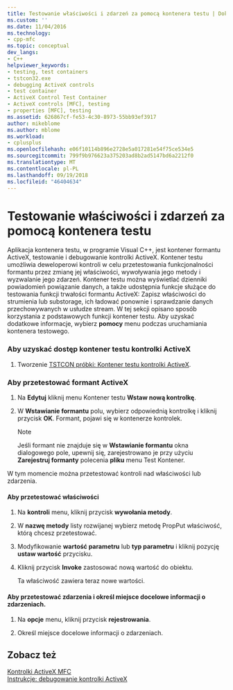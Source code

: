 ```yaml
---
title: Testowanie właściwości i zdarzeń za pomocą kontenera testu | Dokumentacja firmy Microsoft
ms.custom: ''
ms.date: 11/04/2016
ms.technology:
- cpp-mfc
ms.topic: conceptual
dev_langs:
- C++
helpviewer_keywords:
- testing, test containers
- tstcon32.exe
- debugging ActiveX controls
- test container
- ActiveX Control Test Container
- ActiveX controls [MFC], testing
- properties [MFC], testing
ms.assetid: 626867cf-fe53-4c30-8973-55bb93ef3917
author: mikeblome
ms.author: mblome
ms.workload:
- cplusplus
ms.openlocfilehash: e06f10114b896e2728e5a017281e54f75ce534e5
ms.sourcegitcommit: 799f9b976623a375203ad8b2ad5147bd6a2212f0
ms.translationtype: MT
ms.contentlocale: pl-PL
ms.lasthandoff: 09/19/2018
ms.locfileid: "46404634"
---
```

# <a name="testing-properties-and-events-with-test-container"></a>Testowanie właściwości i zdarzeń za pomocą kontenera testu

Aplikacja kontenera testu, w programie Visual C++, jest kontener formantu ActiveX, testowanie i debugowanie kontrolki ActiveX. Kontener testu umożliwia deweloperowi kontroli w celu przetestowania funkcjonalności formantu przez zmianę jej właściwości, wywoływania jego metody i wyzwalanie jego zdarzeń. Kontener testu można wyświetlać dzienniki powiadomień powiązanie danych, a także udostępnia funkcje służące do testowania funkcji trwałości formantu ActiveX: Zapisz właściwości do strumienia lub substorage, ich ładować ponownie i sprawdzanie danych przechowywanych w usłudze stream. W tej sekcji opisano sposób korzystania z podstawowych funkcji kontener testu. Aby uzyskać dodatkowe informacje, wybierz **pomocy** menu podczas uruchamiania kontenera testowego.

### <a name="to-access-the-activex-control-test-container"></a>Aby uzyskać dostęp kontener testu kontrolki ActiveX

1. Tworzenie [TSTCON próbki: Kontener testu kontrolki ActiveX](../visual-cpp-samples.md).

### <a name="to-test-your-activex-control"></a>Aby przetestować formant ActiveX

1. Na **Edytuj** kliknij menu Kontener testu **Wstaw nową kontrolkę**.

1. W **Wstawianie formantu** polu, wybierz odpowiednią kontrolkę i kliknij przycisk **OK**. Formant, pojawi się w kontenerze kontrolek.

    > [!NOTE]
    >  Jeśli formant nie znajduje się w **Wstawianie formantu** okna dialogowego pole, upewnij się, zarejestrowano je przy użyciu **Zarejestruj formanty** polecenia **pliku** menu Test Kontener.

W tym momencie można przetestować kontroli nad właściwości lub zdarzenia.

#### <a name="to-test-properties"></a>Aby przetestować właściwości

1. Na **kontroli** menu, kliknij przycisk **wywołania metody**.

1. W **nazwę metody** listy rozwijanej wybierz metodę PropPut właściwość, którą chcesz przetestować.

1. Modyfikowanie **wartość parametru** lub **typ parametru** i kliknij pozycję **ustaw wartość** przycisku.

1. Kliknij przycisk **Invoke** zastosować nową wartość do obiektu.

     Ta właściwość zawiera teraz nowe wartości.

#### <a name="to-test-events-and-specify-the-destination-of-event-information"></a>Aby przetestować zdarzenia i określ miejsce docelowe informacji o zdarzeniach.

1. Na **opcje** menu, kliknij przycisk **rejestrowania**.

1. Określ miejsce docelowe informacji o zdarzeniach.

## <a name="see-also"></a>Zobacz też

[Kontrolki ActiveX MFC](../mfc/mfc-activex-controls.md)<br/>
[Instrukcje: debugowanie kontrolki ActiveX](/visualstudio/debugger/how-to-debug-an-activex-control)

